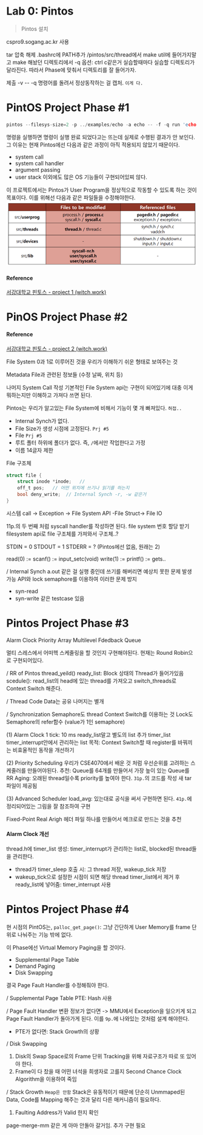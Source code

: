 # Lab 0: Pintos

> Pintos 설치

cspro9.sogang.ac.kr 사용

tar 압축 해제
.bashrc에 PATH추가
/pintos/src/thread에서 make
util에 들어가지말고 make 해놨던 디렉토리에서
-q 옵션: ctrl c같은거
실습할때마다 실습할 디렉토리가 달라진다. 따라서 Phase에 맞춰서 디렉토리를 잘 들어가자.

제출
-v -- -q 명령어를 돌려서 정상동작하는 걸 캡처. `이게 다.`

# PintOS Project Phase #1

```cpp
pintos --filesys-size=2 -p ../examples/echo -a echo -- -f -q run 'echo x'
```
명령을 실행하면 명령이 실행 완료 되었다고는 뜨는데 실제로 수행된 결과가 안 보인다.
그 이유는 현재 Pintos에선 다음과 같은 과정이 아직 적용되지 않았기 때문이다.
- system call
- system call handler
- argument passing
- user stack
이외에도 많은 OS 기능들이 구현되어있찌 않다.

이 프로젝트에서는 Pintos가 User Program을 정상적으로 작동할 수 있도록 하는 것이 목표이다.
이를 위해선 다음과 같은 파일들을 수정해야한다.
![600](../../../../z.%20Docs/img/Pasted%20image%2020240918180938.png)

#### Reference
[서강대학교 핀토스 - project 1 (witch.work)](https://witch.work/posts/pintos-2)

# PinOS Project Phase #2

#### Reference
[서강대학교 핀토스 - project 2 (witch.work)](https://witch.work/posts/pintos-3)

File System
0과 1로 이루어진 것을 우리가 이해하기 쉬운 형태로 보여주는 것

Metadata
File과 관련된 정보들 (수정 날짜, 위치 등)

나머지 System Call 작성
기본적인 File System api는 구현이 되어있기에 대충 이게 뭐하는지만 이해하고 가져다 쓰면 된다.

Pintos는 우리가 알고있는 File System에 비해서 기능이 몇 개 빠져있다. `허접..`
- Internal Synch가 없다.
- File Size가 생성 시점에 고정된다. `Prj #5`
- File `Prj #5`
- 루트 폴터 하위에 폴더가 없다. 즉, `/`에서만 작업한다고 가정
- 이름 14글자 제한

File 구조체
```c
struct file {
	struct inode *inode;   //
	off_t pos;   // 어떤 위치에 쓰기나 읽기를 하는지
	bool deny_write;  // Internal Synch -r, -w 같은거
}
```

시스템 call -> Exception -> File System API -File Struct-> File IO

11p.의 두 번째 처럼 syscall handler를 작성하면 된다.
file system 번호 할당 받기
filesystem api로 file 구조체를 가져와서
구조체..?

STDIN = 0
STDOUT = 1
STDERR = ? (Pintos에선 없음, 원래는 2)

read(0) := scanf() := input_setc(void)
write(1) := printf() := gets..

/ Internal Synch
a.out 같은 걸 실행 중인데 쓰기를 해버리면 예상치 못한 문제 발생 가능
API와 lock semaphore를 이용하여 이러한 문제 방지
- syn-read
- syn-write 같은 testcase 있음

# Pintos Project Phase #3

Alarm Clock
Priority Array
Multilevel Fdedback Queue

멀티 스레스에서 어떠헥 스케줄링을 할 것인지 구현해야된다.
현재는 Round Robin으로 구현되어있다.

/ RR of Pintos
thread_yeild()
ready_list: Block 상태의 Thread가 들어가있음
scedule(): read_list의 head에 있는 thread를 가져오고 switch_threads로 Context Switch 해준다.

/ Thread
Code Data는 공유
나머지는 별개

/ Synchronization
Semaphore도 thread Context Switch를 이용하는 것
Lock도 Semaphore의 refer함수 (value가 1인 semaphore)

(1) Alarm Clock
1 tick: 10 ms
ready_list말고 별도의 list 추가 timer_list
timer_interrupt안에서 관리하는 list
목적: Context Switch할 때 register를 바꿔끼는 비효울적인 동작을 개선하기

(2) Priority Scheduling
우리가 CSE4070에서 배운 것 처럼 우선순위를 고려하는 스케줄러를 만들어야된다.
추천: Queue를 64개를 만들어서 가장 높이 있는 Queue를 RR
Aging: 오래된 thread일수록 priority를 높여야 한다.
`31p.`의 코드를 작성
새 tar 파일이 제공됨

(3) Advanced Scheduler
load_avg: 있는대로 공식을 써서 구현하면 된다.
`41p.`에 정리되어있는 그림을 잘 참조하여 구현

Fixed-Point Real Arigh
헤더 파일 하나를 만들어서 메크로로 만드는 것을 추천

#### Alarm Clock 개선

thread.h에 timer_list 생성: timer_interrupt가 관리하는 list로, blocked된 thread들을 관리한다.
- thread가 timer_sleep 호출 시: 그 thread 저장, wakeup_tick 저장
- wakeup_tick으로 설정한 시점이 되면 해당 thread timer_list에서 제거 후 ready_list에 넣어줌: timer_interrupt 사용

# Pintos Project Phase #4

현 시점의 PintOS는,
`palloc_get_page()`: 그냥 간단하게 User Memory를 frame 단위로 나눠주는 기능 밖에 없다.

이 Phase에선 Virtual Memory Paging을 할 것이다.
- Supplemental Page Table
- Demand Paging
- Disk Swapping

결국 Page Fault Handler를 수정해줘야 한다.

/ Supplemental Page Table
PTE: Hash 사용

/ Page Fault Handler
변환 정보가 없다면 -> MMU에서 Exception을 일으키게 되고 Page Fault Handler가 돌아가게 된다.
이를 `9p.`에 나와있는 것처럼 설계 해야한다.
- PTE가 없다면: Stack Growth의 상황

/ Disk Swapping
1. Disk의 Swap Space로의 Frame 단위 Tracking을 위해 자료구조가 따로 또 있어야 한다.
2. Frame이 다 찼을 때 어떤 녀석을 희생자로 고를지 Second Chance Clock Algorithm을 이용하여 죽임

/ Stack Growth `Heap은 안함`
Stack은 유동적이기 때문에 단순히 Unmmaped된 Data, Code를 Mapping 해주는 것과 달리 다른 매커니즘이 필요하다.
1. Faulting Address가 Valid 한지 확인

page-merge-mm 같은 게 아마 안돌아 갈거임. 추가 구현 필요
